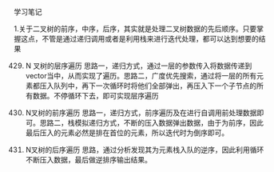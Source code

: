 学习笔记

1.关于二叉树的前序，中序，后序，其实就是处理二叉树数据的先后顺序。只要掌握这点，不管是通过递归调用或者是利用栈来进行迭代处理，都可以达到想要的结果

429. N 叉树的层序遍历
思路一，递归方式，通过一层的参数传入将数据传递到vector当中，从而实现了遍历。思路二，广度优先搜索，通过将一层的所有元素都压入队列中，再下一次循环时将他们全部弹出，再压入下一个子节点的所有数据。不停循环下去，即可实现层序遍历

589. N叉树的前序遍历
思路一，递归方式，前序遍历及在进行自调用前处理数据即可。思路二，栈模拟递归方式，不断的压入数据弹出数据，由于为前序，因此最后压入的元素必然是排在首位的元素，所以迭代时为倒序即可。

590. N叉树的后序遍历
思路，通过分析发现其为元素栈入队的逆序，因此利用循环不断压入数据，最后做逆排序输出结果。
